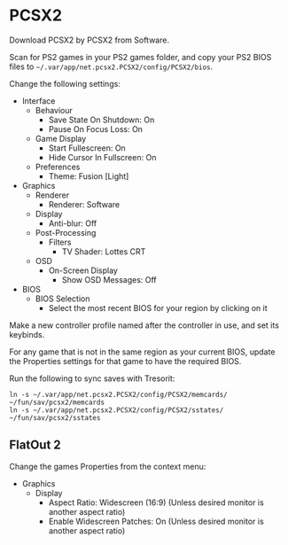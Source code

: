 # PCSX2

Download PCSX2 by PCSX2 from Software.

Scan for PS2 games in your PS2 games folder, and copy your PS2 BIOS files to `~/.var/app/net.pcsx2.PCSX2/config/PCSX2/bios`.

Change the following settings:

- Interface
  - Behaviour
    - Save State On Shutdown: On
    - Pause On Focus Loss: On
  - Game Display
    - Start Fullescreen: On
    - Hide Cursor In Fullscreen: On
  - Preferences
    - Theme: Fusion [Light]
- Graphics
  - Renderer
    - Renderer: Software
  - Display
    - Anti-blur: Off
  - Post-Processing
    - Filters
      - TV Shader: Lottes CRT
  - OSD
    - On-Screen Display
      - Show OSD Messages: Off
- BIOS
  - BIOS Selection
    - Select the most recent BIOS for your region by clicking on it

Make a new controller profile named after the controller in use, and set its keybinds.

For any game that is not in the same region as your current BIOS, update the Properties settings for that game to have the required BIOS.

Run the following to sync saves with Tresorit:

```
ln -s ~/.var/app/net.pcsx2.PCSX2/config/PCSX2/memcards/ ~/fun/sav/pcsx2/memcards
ln -s ~/.var/app/net.pcsx2.PCSX2/config/PCSX2/sstates/ ~/fun/sav/pcsx2/sstates
```

## FlatOut 2

Change the games Properties from the context menu:

- Graphics
  - Display
    - Aspect Ratio: Widescreen (16:9) (Unless desired monitor is another aspect ratio)
    - Enable Widescreen Patches: On (Unless desired monitor is another aspect ratio)
